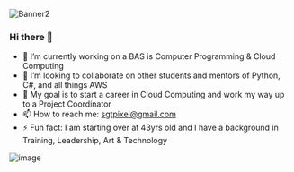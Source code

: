 ![Banner2](https://user-images.githubusercontent.com/16215523/168220601-797e639d-e328-4a3a-9210-a38c5107363b.jpg)

### Hi there 👋

- 🔭 I’m currently working on a BAS is Computer Programming & Cloud Computing
- 👯 I’m looking to collaborate on other students and mentors of Python, C#, and all things AWS
- 💬 My goal is to start a career in Cloud Computing and work my way up to a Project Coordinator
- 📫 How to reach me: sgtpixel@gmail.com
- ⚡ Fun fact: I am starting over at 43yrs old and I have a background in Training, Leadership, Art & Technology

![image](https://user-images.githubusercontent.com/16215523/155614155-65fbfa3d-b4a6-44d5-9671-844b1498539a.png)

<!--
**Tim-the-Enchanter/tim-the-enchanter** is a ✨ _special_ ✨ repository because its `README.md` (this file) appears on your GitHub profile.
- 
-->

